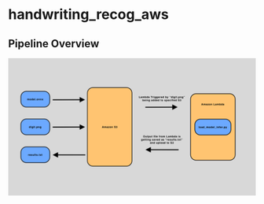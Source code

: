 # handwriting_recog_aws

## Pipeline Overview


![alt text](./instructions_screenshots/aws/handwriting_recog_aws_pipeline_image.png)

